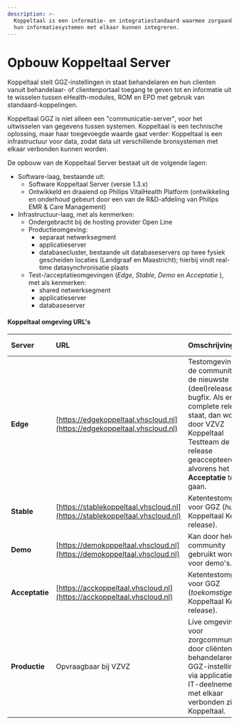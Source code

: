 ```yaml
---
description: >-
  Koppeltaal is een informatie- en integratiestandaard waarmee zorgaanbieders
  hun informatiesystemen met elkaar kunnen integreren.
---
```


# Opbouw Koppeltaal Server

Koppeltaal stelt GGZ-instellingen in staat behandelaren en hun clienten vanuit behandelaar- of clientenportaal toegang te geven tot en informatie uit te wisselen tussen eHealth-modules, ROM en EPD met gebruik van standaard-koppelingen.

Koppeltaal GGZ is niet alleen een "communicatie-server", voor het uitwisselen van gegevens tussen systemen. Koppeltaal is een technische oplossing, maar haar toegevoegde waarde gaat verder: Koppeltaal is een infrastructuur voor data, zodat data uit verschillende bronsystemen met elkaar verbonden kunnen worden.

De opbouw van de Koppeltaal Server bestaat uit de volgende lagen:

* Software-laag, bestaande uit:
  * Software Koppeltaal Server \(versie 1.3.x\)
  * Ontwikkeld en draaiend op Philips VitalHealth Platform \(ontwikkeling en onderhoud gebeurt door een van de R&D-afdeling van Philips EMR & Care Management\)
* Infrastructuur-laag, met als kenmerken:
  * Ondergebracht bij de hosting provider Open Line
  * Productieomgeving:
    * separaat netwerksegment
    * applicatieserver
    * databasecluster, bestaande uit databaseservers op twee fysiek gescheiden locaties \(Landgraaf en Maastricht\); hierbij vindt real-time datasynchronisatie plaats
  * Test-/acceptatieomgevingen \(_Edge_, _Stable, Demo_ en _Acceptatie_ \), met als kenmerken:
    * shared netwerksegment
    * applicatieserver
    * databaseserver

#### Koppeltaal omgeving URL's

| Server | URL | Omschrijving | KT Versie |
| :--- | :--- | :--- | :--- |
| **Edge** | [https://edgekoppeltaal.vhscloud.nl](https://edgekoppeltaal.vhscloud.nl) | Testomgeving van de community, met de nieuwste \(deel\)release of bugfix. Als er een complete release staat, dan wordt door VZVZ Koppeltaal Testteam de release geaccepteerd alvorens het naar **Acceptatie** te laten gaan. | 1.3.9 |
| **Stable** | [https://stablekoppeltaal.vhscloud.nl](https://stablekoppeltaal.vhscloud.nl) | Ketentestomgeving voor GGZ \(_huidige_ Koppeltaal Kern release\). | 1.3.9 |
| **Demo** | [https://demokoppeltaal.vhscloud.nl](https://demokoppeltaal.vhscloud.nl) | Kan door hele community gebruikt worden voor demo's. | 1.3.8 |
| **Acceptatie** | [https://acckoppeltaal.vhscloud.nl](https://acckoppeltaal.vhscloud.nl) | Ketentestomgeving voor GGZ \(_toekomstige_ Koppeltaal Kern release\). | 1.3.9 |
| **Productie** | Opvraagbaar bij VZVZ | Live omgeving voor zorgcommunicatie door cliënten en behandelaren van GGZ-instellingen via applicaties van IT-deelnemers die met elkaar verbonden zijn via Koppeltaal. | 1.3.8 |

